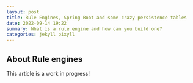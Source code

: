 ```yaml
---
layout: post
title: Rule Engines, Spring Boot and some crazy persistence tables
date: 2022-09-14 19:22
summary: What is a rule engine and how can you build one? 
categories: jekyll pixyll
---
```


## About Rule engines

This article is a work in progress!